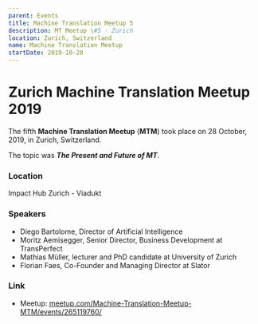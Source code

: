 ```yaml
---
parent: Events
title: Machine Translation Meetup 5
description: MT Meetup \#5 - Zurich
location: Zurich, Switzerland
name: Machine Translation Meetup
startDate: 2019-10-28
---
```


# Zurich Machine Translation Meetup 2019

The fifth **Machine Translation Meetup** (**MTM**) took place on 28 October, 2019, in Zurich, Switzerland.

The topic was ***The Present and Future of MT***.

### Location

Impact Hub Zurich - Viadukt

### Speakers

- Diego Bartolome, Director of Artificial Intelligence
- Moritz Aemisegger, Senior Director, Business Development at TransPerfect
- Mathias Müller, lecturer and PhD candidate at University of Zurich
- Florian Faes, Co-Founder and Managing Director at Slator

### Link

- Meetup: [meetup.com/Machine-Translation-Meetup-MTM/events/265119760/](https://www.meetup.com/Machine-Translation-Meetup-MTM/events/265119760/)
